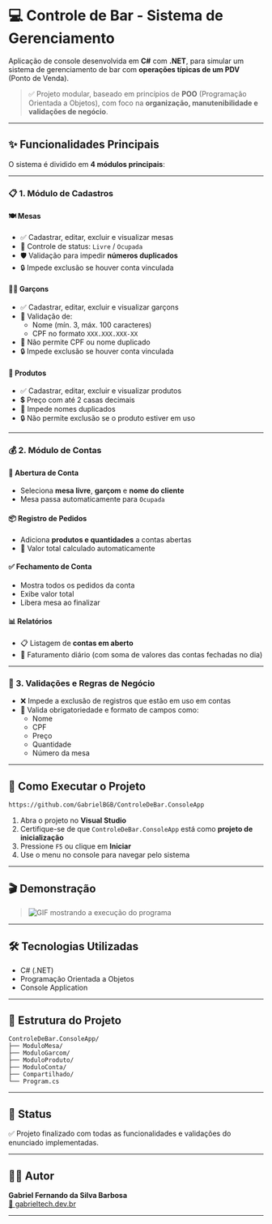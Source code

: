 # 💻 Controle de Bar - Sistema de Gerenciamento

Aplicação de console desenvolvida em **C#** com **.NET**, para simular um sistema de gerenciamento de bar com **operações típicas de um PDV** (Ponto de Venda).

> ✅ Projeto modular, baseado em princípios de **POO** (Programação Orientada a Objetos), com foco na **organização, manutenibilidade e validações de negócio**.

---

## ✨ Funcionalidades Principais

O sistema é dividido em **4 módulos principais**:

---

### 📋 1. Módulo de Cadastros

#### 🍽️ Mesas
- ✅ Cadastrar, editar, excluir e visualizar mesas
- 🔄 Controle de status: `Livre` / `Ocupada`
- 🛡️ Validação para impedir **números duplicados**
- 🔒 Impede exclusão se houver conta vinculada

#### 🧑‍🍳 Garçons
- ✅ Cadastrar, editar, excluir e visualizar garçons
- 🧾 Validação de:
  - Nome (mín. 3, máx. 100 caracteres)
  - CPF no formato `XXX.XXX.XXX-XX`
- 🔁 Não permite CPF ou nome duplicado
- 🔒 Impede exclusão se houver conta vinculada

#### 🥤 Produtos
- ✅ Cadastrar, editar, excluir e visualizar produtos
- 💲 Preço com até 2 casas decimais
- 🛑 Impede nomes duplicados
- 🔒 Não permite exclusão se o produto estiver em uso

---

### 💰 2. Módulo de Contas

#### 🧾 Abertura de Conta
- Seleciona **mesa livre**, **garçom** e **nome do cliente**
- Mesa passa automaticamente para `Ocupada`

#### 📦 Registro de Pedidos
- Adiciona **produtos e quantidades** a contas abertas
- 💸 Valor total calculado automaticamente

#### ✅ Fechamento de Conta
- Mostra todos os pedidos da conta
- Exibe valor total
- Libera mesa ao finalizar

#### 📊 Relatórios
- 📋 Listagem de **contas em aberto**
- 📅 Faturamento diário (com soma de valores das contas fechadas no dia)

---

### 📜 3. Validações e Regras de Negócio

- ❌ Impede a exclusão de registros que estão em uso em contas
- 🧠 Valida obrigatoriedade e formato de campos como:
  - Nome
  - CPF
  - Preço
  - Quantidade
  - Número da mesa


---

## 🚀 Como Executar o Projeto

```bash
https://github.com/GabrielBGB/ControleDeBar.ConsoleApp
```

1. Abra o projeto no **Visual Studio**
2. Certifique-se de que `ControleDeBar.ConsoleApp` está como **projeto de inicialização**
3. Pressione `F5` ou clique em **Iniciar**
4. Use o menu no console para navegar pelo sistema

---

## 🎬 Demonstração

> ![GIF mostrando a execução do programa](https://i.imgur.com/aBcDeF1.gif)

---

## 🛠️ Tecnologias Utilizadas

- C# (.NET)
- Programação Orientada a Objetos
- Console Application

---

## 📂 Estrutura do Projeto

```
ControleDeBar.ConsoleApp/
├── ModuloMesa/
├── ModuloGarcom/
├── ModuloProduto/
├── ModuloConta/
├── Compartilhado/
└── Program.cs
```

---

## 📌 Status

✅ Projeto finalizado com todas as funcionalidades e validações do enunciado implementadas.

---

## 👨‍💻 Autor

**Gabriel Fernando da Silva Barbosa**  
[🔗 gabrieltech.dev.br](https://gabrieltech.dev.br)

---
